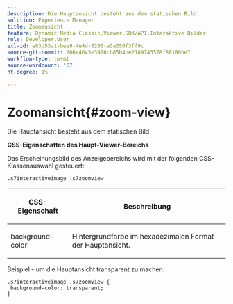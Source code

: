 ```yaml
---
description: Die Hauptansicht besteht aus dem statischen Bild.
solution: Experience Manager
title: Zoomansicht
feature: Dynamic Media Classic,Viewer,SDK/API,Interaktive Bilder
role: Developer,User
exl-id: e83d53a1-bee9-4e4d-8295-a3a350f3ff9c
source-git-commit: 206e4643e3926cb85b4be2189743578f88180be7
workflow-type: tm+mt
source-wordcount: '67'
ht-degree: 1%

---
```


# Zoomansicht{#zoom-view}

Die Hauptansicht besteht aus dem statischen Bild.

<!--<a id="section_061E550C1C1D4DB2BD663A898895B38C"></a>-->

**CSS-Eigenschaften des Haupt-Viewer-Bereichs**

Das Erscheinungsbild des Anzeigebereichs wird mit der folgenden CSS-Klassenauswahl gesteuert:

```
.s7interactiveimage .s7zoomview
```

<table id="table_94EE3F5BBE4547C0B4943471CEE7EDE4"> 
 <thead> 
  <tr> 
   <th colname="col1" class="entry"> <p> CSS-Eigenschaft </p> </th> 
   <th colname="col2" class="entry"> <p>Beschreibung </p> </th> 
  </tr> 
 </thead>
 <tbody> 
  <tr> 
   <td colname="col1"> <p> <span class="codeph"> background-color  </span> </p> </td> 
   <td colname="col2"> <p> Hintergrundfarbe im hexadezimalen Format der Hauptansicht. </p> </td> 
  </tr> 
 </tbody> 
</table>

Beispiel - um die Hauptansicht transparent zu machen.

```
.s7interactiveimage .s7zoomview { 
 background-color: transparent; 
}
```
